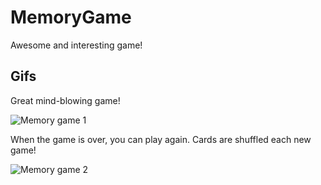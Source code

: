 # MemoryGame
Awesome and interesting game!

## Gifs
Great mind-blowing game!

![Memory game 1](https://user-images.githubusercontent.com/69151373/136351358-ec59ba0f-dfdc-47dc-b872-b8fb60078f91.gif)

When the game is over, you can play again. Cards are shuffled each new game!

![Memory game 2](https://user-images.githubusercontent.com/69151373/136351369-735a551b-f68a-437b-907e-0912624c74a0.gif)
